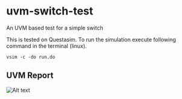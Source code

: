 # uvm-switch-test
An UVM based test for a simple switch

This is tested on Questasim. To run the simulation execute following command in the terminal (linux).

```vsim -c -do run.do```

## UVM Report
![Alt text](https://github.com/dakshinatharindu/uvm-switch-test/blob/master/images/uvm_report_start.png "UVM Report Start")
